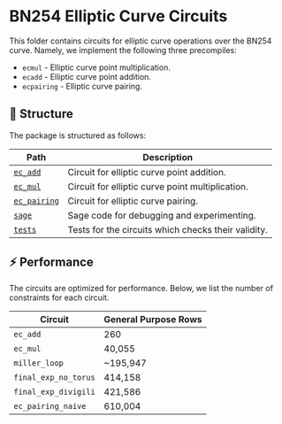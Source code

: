 # BN254 Elliptic Curve Circuits

This folder contains circuits for elliptic curve operations over the BN254 curve. Namely,
we implement the following three precompiles:

- `ecmul` - Elliptic curve point multiplication.
- `ecadd` - Elliptic curve point addition.
- `ecpairing` - Elliptic curve pairing.

## :file_folder: Structure

The package is structured as follows:

| Path | Description |
| --- | --- |
| [`ec_add`](ec_add) | Circuit for elliptic curve point addition. |
| [`ec_mul`](ec_mul) | Circuit for elliptic curve point multiplication. |
| [`ec_pairing`](ec_pairing) | Circuit for elliptic curve pairing. |
| [`sage`](sage) | Sage code for debugging and experimenting. |
| [`tests`](tests) | Tests for the circuits which checks their validity. |

## :zap: Performance

The circuits are optimized for performance. Below, we list
the number of constraints for each circuit.

| Circuit | General Purpose Rows |
| --- | --- |
| `ec_add` | 260 |
| `ec_mul` | 40,055 |
| `miller_loop` | ~195,947 |
| `final_exp_no_torus` | 414,158 |
| `final_exp_divigili` | 421,586 |
| `ec_pairing_naive` | 610,004 |
